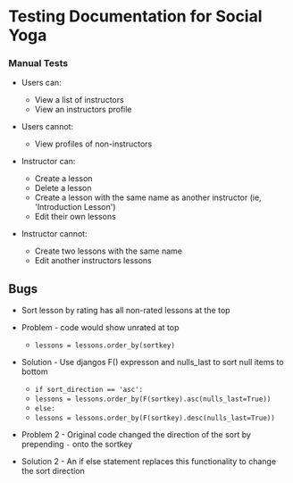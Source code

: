 # Testing Documentation for Social Yoga

### Manual Tests

- Users can:
    - View a list of instructors
    - View an instructors profile

- Users cannot:
    - View profiles of non-instructors

- Instructor can:
    - Create a lesson
    - Delete a lesson
    - Create a lesson with the same name as another instructor (ie, 'Introduction Lesson')
    - Edit their own lessons

- Instructor cannot:
    - Create two lessons with the same name
    - Edit another instructors lessons

 

 ## Bugs

 - Sort lesson by rating has all non-rated lessons at the top

 - Problem - code would show unrated at top
    - `lessons = lessons.order_by(sortkey)`

- Solution - Use djangos F() expresson and nulls_last to sort null items to bottom
    - `if sort_direction == 'asc':`
    - `lessons = lessons.order_by(F(sortkey).asc(nulls_last=True))`
    - `else:`
    - `lessons = lessons.order_by(F(sortkey).desc(nulls_last=True))`

- Problem 2 - Original code changed the direction of the sort by prepending `-` onto the sortkey

- Solution 2 - An if else statement replaces this functionality to change the sort direction